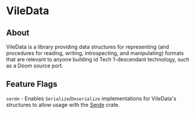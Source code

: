 # VileData

## About

VileData is a library providing data structures for representing (and procedures for reading, writing, introspecting, and manipulating) formats that are relevant to anyone building id Tech 1-descendant technology, such as a Doom source port.

## Feature Flags

`serde` - Enables `Serialize`/`Deserialize` implementations for VileData's structures to allow usage with the [Serde](https://serde.rs/) crate.
